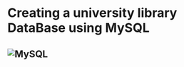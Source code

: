 # Creating a university library DataBase using MySQL

![MySQL](https://img.shields.io/badge/MySQL-4479A1?style=flat&logo=mysql&logoColor=white)
---

